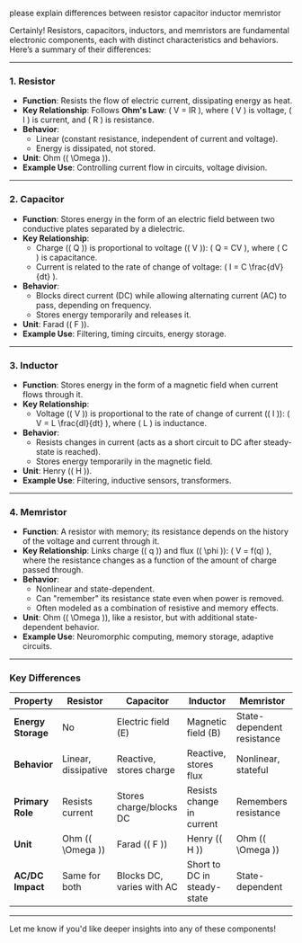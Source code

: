 please explain differences between resistor capacitor inductor memristor

Certainly! Resistors, capacitors, inductors, and memristors are fundamental electronic components, each with distinct characteristics and behaviors. Here’s a summary of their differences:

---

### **1. Resistor**
- **Function**: Resists the flow of electric current, dissipating energy as heat.
- **Key Relationship**: Follows **Ohm's Law**: \( V = IR \), where \( V \) is voltage, \( I \) is current, and \( R \) is resistance.
- **Behavior**: 
  - Linear (constant resistance, independent of current and voltage).
  - Energy is dissipated, not stored.
- **Unit**: Ohm (\( \Omega \)).
- **Example Use**: Controlling current flow in circuits, voltage division.

---

### **2. Capacitor**
- **Function**: Stores energy in the form of an electric field between two conductive plates separated by a dielectric.
- **Key Relationship**: 
  - Charge (\( Q \)) is proportional to voltage (\( V \)): \( Q = CV \), where \( C \) is capacitance.
  - Current is related to the rate of change of voltage: \( I = C \frac{dV}{dt} \).
- **Behavior**: 
  - Blocks direct current (DC) while allowing alternating current (AC) to pass, depending on frequency.
  - Stores energy temporarily and releases it.
- **Unit**: Farad (\( F \)).
- **Example Use**: Filtering, timing circuits, energy storage.

---

### **3. Inductor**
- **Function**: Stores energy in the form of a magnetic field when current flows through it.
- **Key Relationship**: 
  - Voltage (\( V \)) is proportional to the rate of change of current (\( I \)): \( V = L \frac{dI}{dt} \), where \( L \) is inductance.
- **Behavior**: 
  - Resists changes in current (acts as a short circuit to DC after steady-state is reached).
  - Stores energy temporarily in the magnetic field.
- **Unit**: Henry (\( H \)).
- **Example Use**: Filtering, inductive sensors, transformers.

---

### **4. Memristor**
- **Function**: A resistor with memory; its resistance depends on the history of the voltage and current through it.
- **Key Relationship**: Links charge (\( q \)) and flux (\( \phi \)): \( V = f(q) \), where the resistance changes as a function of the amount of charge passed through.
- **Behavior**: 
  - Nonlinear and state-dependent.
  - Can "remember" its resistance state even when power is removed.
  - Often modeled as a combination of resistive and memory effects.
- **Unit**: Ohm (\( \Omega \)), like a resistor, but with additional state-dependent behavior.
- **Example Use**: Neuromorphic computing, memory storage, adaptive circuits.

---

### **Key Differences**
| **Property**      | **Resistor**     | **Capacitor**             | **Inductor**          | **Memristor**              |
|--------------------|------------------|---------------------------|-----------------------|----------------------------|
| **Energy Storage** | No              | Electric field (E)        | Magnetic field (B)    | State-dependent resistance |
| **Behavior**       | Linear, dissipative | Reactive, stores charge   | Reactive, stores flux | Nonlinear, stateful        |
| **Primary Role**   | Resists current | Stores charge/blocks DC   | Resists change in current | Remembers resistance       |
| **Unit**           | Ohm (\( \Omega \)) | Farad (\( F \))          | Henry (\( H \))       | Ohm (\( \Omega \))         |
| **AC/DC Impact**   | Same for both   | Blocks DC, varies with AC | Short to DC in steady-state | State-dependent            |

---

Let me know if you'd like deeper insights into any of these components!
